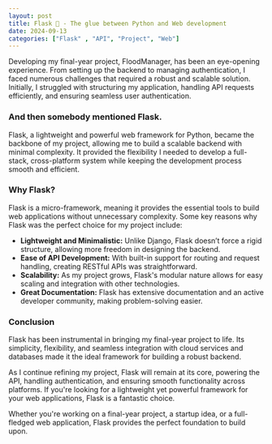 ```yaml
---
layout: post
title: Flask 🧪 - The glue between Python and Web development
date: 2024-09-13
categories: ["Flask" , "API", "Project", "Web"]
---
```


Developing my final-year project, FloodManager, has been an eye-opening experience. From setting up the backend to managing authentication, I faced numerous challenges that required a robust and scalable solution. Initially, I struggled with structuring my application, handling API requests efficiently, and ensuring seamless user authentication.

### And then somebody mentioned Flask.

Flask, a lightweight and powerful web framework for Python, became the backbone of my project, allowing me to build a scalable backend with minimal complexity. It provided the flexibility I needed to develop a full-stack, cross-platform system while keeping the development process smooth and efficient.

### Why Flask?

Flask is a micro-framework, meaning it provides the essential tools to build web applications without unnecessary complexity. Some key reasons why Flask was the perfect choice for my project include:

- **Lightweight and Minimalistic:** Unlike Django, Flask doesn’t force a rigid structure, allowing more freedom in designing the backend.
- **Ease of API Development:** With built-in support for routing and request handling, creating RESTful APIs was straightforward.
- **Scalability:** As my project grows, Flask's modular nature allows for easy scaling and integration with other technologies.
- **Great Documentation:** Flask has extensive documentation and an active developer community, making problem-solving easier.


### Conclusion

Flask has been instrumental in bringing my final-year project to life. Its simplicity, flexibility, and seamless integration with cloud services and databases made it the ideal framework for building a robust backend.

As I continue refining my project, Flask will remain at its core, powering the API, handling authentication, and ensuring smooth functionality across platforms. If you're looking for a lightweight yet powerful framework for your web applications, Flask is a fantastic choice.

Whether you're working on a final-year project, a startup idea, or a full-fledged web application, Flask provides the perfect foundation to build upon.

